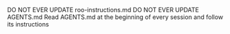 DO NOT EVER UPDATE roo-instructions.md
DO NOT EVER UPDATE AGENTS.md
Read AGENTS.md at the beginning of every session and follow its instructions
